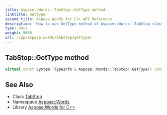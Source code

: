 ```yaml
---
title: Aspose::Words::TabStop::GetType method
linktitle: GetType
second_title: Aspose.Words for C++ API Reference
description: 'How to use GetType method of Aspose::Words::TabStop class in C++.'
type: docs
weight: 9000
url: /cpp/aspose.words/tabstop/gettype/
---
```

## TabStop::GetType method




```cpp
virtual const System::TypeInfo & Aspose::Words::TabStop::GetType() const override
```

## See Also

* Class [TabStop](../)
* Namespace [Aspose::Words](../../)
* Library [Aspose.Words for C++](../../../)
